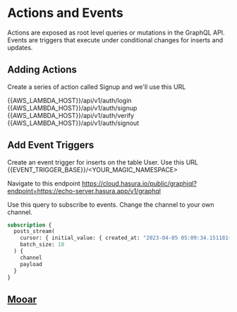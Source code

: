 # Actions and Events

Actions are exposed as root level queries or mutations in the GraphQL API. Events are triggers that execute under conditional changes for inserts and updates.

## Adding Actions

Create a series of action called Signup and we'll use this URL

{{AWS_LAMBDA_HOST}}/api/v1/auth/login
{{AWS_LAMBDA_HOST}}/api/v1/auth/signup
{{AWS_LAMBDA_HOST}}/api/v1/auth/verify
{{AWS_LAMBDA_HOST}}/api/v1/auth/signout

## Add Event Triggers

Create an event trigger for inserts on the table User. Use this URL {{EVENT_TRIGGER_BASE}}/<YOUR_MAGIC_NAMESPACE>

Navigate to this endpoint
https://cloud.hasura.io/public/graphiql?endpoint=https://echo-server.hasura.app/v1/graphql

Use this query to subscribe to events. Change the channel to your own channel.

```graphql
subscription {
  posts_stream(
    cursor: { initial_value: { created_at: "2023-04-05 05:09:34.151181+00" } }
    batch_size: 10
  ) {
    channel
    payload
  }
}
```

## [Mooar](/guide/05-advanced-patterns/Readme.md)
